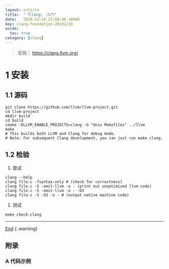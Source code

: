 ```yaml
---
layout: article
title:  "「Clang」 入门"
date:   2019-12-10 12:08:40 +0800
key: clang-foundation-20191210
aside:
  toc: true
category: [clang]
---
```

<span id='head'></span>
>官网： <https://clang.llvm.org/>    


<!--more-->   


# 1 安装
## 1.1 源码
```
git clone https://github.com/llvm/llvm-project.git
cd llvm-project
mkdir build
cd build
cmake -DLLVM_ENABLE_PROJECTS=clang -G "Unix Makefiles" ../llvm
make
# This builds both LLVM and Clang for debug mode.
# Note: For subsequent Clang development, you can just run make clang.
```

## 1.2 检验
1. 尝试   
```
clang --help
clang file.c -fsyntax-only # (check for correctness)
clang file.c -S -emit-llvm -o - (print out unoptimized llvm code)
clang file.c -S -emit-llvm -o - -O3
clang file.c -S -O3 -o - # (output native machine code)
```

1. 测试    
```
make check-clang
```

-------------------  
[End](#head)
{:.warning}  

## 附录
### A 代码示例

